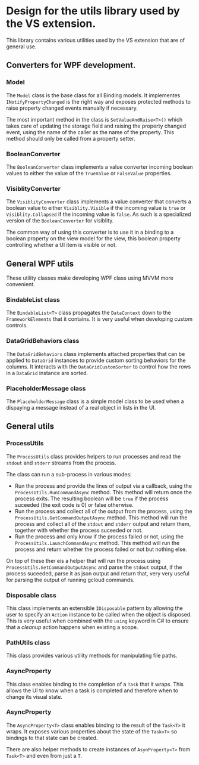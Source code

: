 # Design for the utils library used by the VS extension.

This library contains various utilities used by the VS extension that
are of general use.

## Converters for WPF development.

### Model
The `Model` class is the base class for all Binding models. It implementes `INotifyPropertyChanged` is the right way and exposes protected methods to raise property changed events manually if necessary.

The most important method in the class is `SetValueAndRaise<T>()` which takes care of updating the storage field and raising the property changed event, using the name of the caller as the name of the property. This method should only be called from a property setter.

### BooleanConverter
The `BooleanConverter` class implements a value converter incoming boolean values to either the value of the `TrueValue` or `FalseValue` properties.

### VisiblityConverter
The `VisiblityConverter` class implements a value converter that converts a boolean value to either `Visiblity.Visible` if the incoming value is `true` or `Visiblity.Collapsed` if the incoming value is `false`. As such is a specialized version of the `BooleanConverter` for visiblity.

The common way of using this converter is to use it in a binding to a boolean property on the view model for the view, this boolean property controlling whether a UI item is visible or not.

## General WPF utils
These utility classes make developing WPF class using MVVM more convenient.

### BindableList class
The `BindableList<T>` class propagates the `DataContext` down to the `FrameworkElements` that it contains. It is very useful when developing custom controls.

### DataGridBehaviors class
The `DataGridBehaviors` class implements attached properties that can be applied to `DataGrid` instances to provide custom sorting behaviors for the columns. It interacts with the `DataGridCustomSorter` to control how the rows in a `DataGrid` instance are sorted.

### PlaceholderMessage class
The `PlaceholderMessage` class is a simple model class to be used when a dispaying a message instead of a real object in lists in the UI.

## General utils

### ProcessUtils
The `ProcessUtils` class provides helpers to run processes and read the `stdout` and `stderr` streams from the process.

The class can run a sub-process in various modes:
* Run the process and provide the lines of output via a callback, using the `ProcessUtils.RunCommandAsync` method. This method will return once the process exits. The resulting boolean will be `true` if the process suceeded (the exit code is 0) or false otherwise.
* Run the process and collect all of the output from the process, using the `ProcessUtils.GetCommandOutputAsync` method. This method will run the process and collect all of the `stdout` and `stderr` output and return them, together with whether the process suceeded or not.
* Run the process and only know if the process failed or not, using the `ProcessUtils.LaunchCommandAsync` method. This method will run the process and return whether the process failed or not but nothing else.

On top of these ther eis a helper that will run the process using `ProcessUtils.GetCommandOutputAsync` and parse the `stdout` output, if the process suceeded, parse it as json output and return that, very very useful for parsing the output of running gcloud commands.

### Disposable class
This class implements an extensible `IDisposable` pattern by allowing the user to specify an `Action` instance to be called when the object is disposed. This is very useful when combined with the `using` keyword in C# to ensure that a _cleanup_ action happens when existing a scope.

### PathUtils class
This class provides various utility methods for manipulating file paths.

### AsyncProperty
This class enables binding to the completion of a `Task` that it wraps. This allows the UI to know when a task is completed and therefore when to change its visual state.

### AsyncProperty<T>
The `AsyncProperty<T>` class enables binding to the result of the `Task<T>` it wraps. It exposes various properties about the state of the `Task<T>` so bindings to that state can be created.

There are also helper methods to create instances of `AsynProperty<T>` from `Task<T>` and even from just a `T`.

